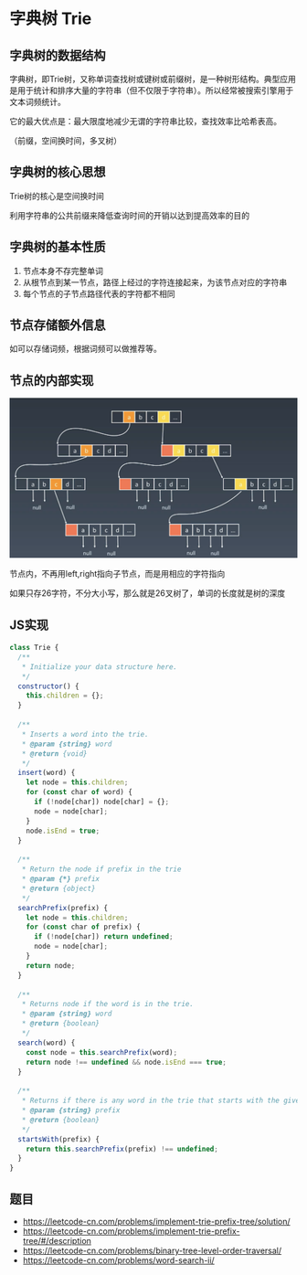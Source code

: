 # 字典树 Trie

## 字典树的数据结构

字典树，即Trie树，又称单词查找树或键树或前缀树，是一种树形结构。典型应用是用于统计和排序大量的字符串（但不仅限于字符串）。所以经常被搜索引擎用于文本词频统计。

它的最大优点是：最大限度地减少无谓的字符串比较，查找效率比哈希表高。

（前缀，空间换时间，多叉树）

## 字典树的核心思想

Trie树的核心是空间换时间

利用字符串的公共前缀来降低查询时间的开销以达到提高效率的目的

## 字典树的基本性质 

1. 节点本身不存完整单词
2. 从根节点到某一节点，路径上经过的字符连接起来，为该节点对应的字符串
3. 每个节点的子节点路径代表的字符都不相同

## 节点存储额外信息

如可以存储词频，根据词频可以做推荐等。

## 节点的内部实现

![节点的内部实现](../assets/字典树-节点的内部实现.png)

节点内，不再用left,right指向子节点，而是用相应的字符指向

如果只存26字符，不分大小写，那么就是26叉树了，单词的长度就是树的深度

## JS实现
```js
class Trie {
  /**
   * Initialize your data structure here.
   */
  constructor() {
    this.children = {};
  }

  /**
   * Inserts a word into the trie.
   * @param {string} word
   * @return {void}
   */
  insert(word) {
    let node = this.children;
    for (const char of word) {
      if (!node[char]) node[char] = {};
      node = node[char];
    }
    node.isEnd = true;
  }

  /**
   * Return the node if prefix in the trie
   * @param {*} prefix
   * @return {object}
   */
  searchPrefix(prefix) {
    let node = this.children;
    for (const char of prefix) {
      if (!node[char]) return undefined;
      node = node[char];
    }
    return node;
  }

  /**
   * Returns node if the word is in the trie.
   * @param {string} word
   * @return {boolean}
   */
  search(word) {
    const node = this.searchPrefix(word);
    return node !== undefined && node.isEnd === true;
  }

  /**
   * Returns if there is any word in the trie that starts with the given prefix.
   * @param {string} prefix
   * @return {boolean}
   */
  startsWith(prefix) {
    return this.searchPrefix(prefix) !== undefined;
  }
}
```

## 题目

* https://leetcode-cn.com/problems/implement-trie-prefix-tree/solution/
* https://leetcode-cn.com/problems/implement-trie-prefix-tree/#/description
* https://leetcode-cn.com/problems/binary-tree-level-order-traversal/
* https://leetcode-cn.com/problems/word-search-ii/
